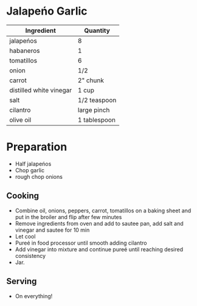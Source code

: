 # Jalapeńo Garlic

| Ingredient              | Quantity     |
| ----------------------- | ------------ |
| jalapeńos               | 8            |
| habaneros               | 1            |
| tomatillos              | 6            |
| onion                   | 1/2          |
| carrot                  | 2" chunk     |
| distilled white vinegar | 1 cup        |
| salt                    | 1/2 teaspoon |
| cilantro                | large pinch  |
| olive oil               | 1 tablespoon |

# Preparation

* Half jalapeńos
* Chop garlic
* rough chop onions

## Cooking

* Combine oil, onions, peppers, carrot, tomatillos on a baking sheet and put in the broiler and flip after few minutes
* Remove ingredients from oven and add to sautee pan, add salt and vinegar and sautee for 10 min
* Let cool 
* Pureé in food processor until smooth adding cilantro
* Add vinegar into mixture and continue pureé until reaching desired consistency
* Jar.

## Serving

* On everything!